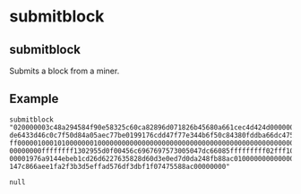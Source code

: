 # submitblock

## submitblock

Submits a block from a miner.

## Example

```text
submitblock "020000003c48a294584f90e58325c60ca82896d071826b45680a661cec4d424d00000000
de6433d46c0c7f50d84a05aec77be0199176cdd47f77e344b6f50c84380fddba66dc47501d00ff
ff0000010001010000000100000000000000000000000000000000000000000000000000000000
00000000ffffffff1302955d0f00456c6967697573005047dc66085fffffffff02fff1052a0100
00001976a9144ebeb1cd26d6227635828d60d3e0ed7d0da248fb88ac01000000000000001976a9
147c866aee1fa2f3b3d5effad576df3dbf1f07475588ac00000000"

null
```

